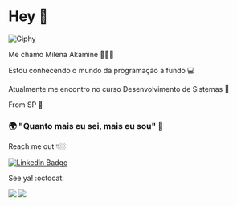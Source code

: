 # Hey 👋

![Giphy](https://i.imgur.com/VPysNLT.gif)

Me chamo Milena Akamine  👩🇧🇷

Estou conhecendo o mundo da programação a fundo 💻

Atualmente me encontro no curso Desenvolvimento de Sistemas  🚩

From SP 📍

### 🌍 "Quanto mais eu sei, mais eu sou" 🧠

Reach me out 👇🏼

[![Linkedin Badge](https://img.shields.io/badge/-LinkedIn-blue?style=flat-square&logo=Linkedin&logoColor=white&link=https://www.linkedin.com/in//milena-akamine-7a12041b2/)](https://www.linkedin.com/in//milena-akamine-7a12041b2/)


See ya! :octocat:

<a href="https://github.com/Milenakamine/github-readme-stats">
  <img align="left" src="https://github-readme-stats.vercel.app/api?username=Milenakamine&show_icons=true" />
</a>

<a href="https://github.com/Milenakamine/convoychat">
  <img align="left" src="https://github-readme-stats.vercel.app/api/top-langs/?username=Milenakamine" />
</a>



